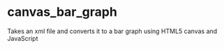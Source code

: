 canvas_bar_graph
================

Takes an xml file and converts it to a bar graph using HTML5 canvas and JavaScript